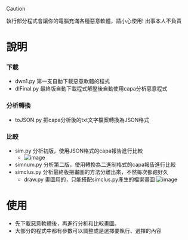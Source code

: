 >[!CAUTION]
>執行部分程式會讓你的電腦充滿各種惡意軟體，請小心使用!
>出事本人不負責


# 說明

### 下載
- dwn1.py 第一支自動下載惡意軟體的程式
- dlFinal.py 最終版自動下載程式解壓後自動使用capa分析惡意程式

### 分析轉換
- toJSON.py 把capa分析後的txt文字檔案轉換為JSON格式

### 比較
- sim.py 分析初版，使用JSON格式的capa報告進行比較
  - ![image](https://github.com/user-attachments/assets/48b0b984-23f3-4a8a-b958-6aee8d98bf6b)
- simnum.py 分析第二版，使用轉換為二進制格式的capa報告進行比較
- simclus.py 分析最終版把畫圖的方法分離出來，不然每次都跑好久
  - draw.py 畫圖用的，只能搭配simclus.py產生的檔案畫圖
    ![image](https://github.com/user-attachments/assets/d175d9fe-c4c8-4009-994f-5ca493632459)

 
# 使用
- 先下載惡意軟體後，再進行分析和比較畫圖。
- 大部分的程式中都有參數可以調整或是選擇要執行、選擇的內容
